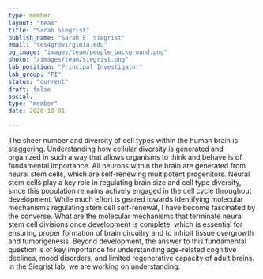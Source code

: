 ```yaml
---
type: member
layout: "team"
title: "Sarah Siegrist"
publish_name: "Sarah E. Siegrist"
email: "ses4gr@virginia.edu"
bg_image: "images/team/people_background.png"
photo: "/images/team/siegrist.png"
lab_position: "Principal Investigator"
lab_group: "PI"
status: "current"
draft: false
social:
type: "member"
date: 2020-10-01

---
```


The sheer number and diversity of cell types within the human brain is staggering. Understanding how cellular diversity is generated and organized in such a way that allows organisms to think and behave is of fundamental importance. All neurons within the brain are generated from neural stem cells, which are self-renewing multipotent progenitors. Neural stem cells play a key role in regulating brain size and cell type diversity, since this population remains actively engaged in the cell cycle throughout development. While much effort is geared towards identifying molecular mechanisms regulating stem cell self-renewal, I have become fascinated by the converse. What are the molecular mechanisms that terminate neural stem cell divisions once development is complete, which is essential for ensuring proper formation of brain circuitry and to inhibit tissue overgrowth and tumorigenesis. Beyond development, the answer to this fundamental question is of key importance for understanding age-related cognitive declines, mood disorders, and limited regenerative capacity of adult brains. In the Siegrist lab, we are working on understanding: